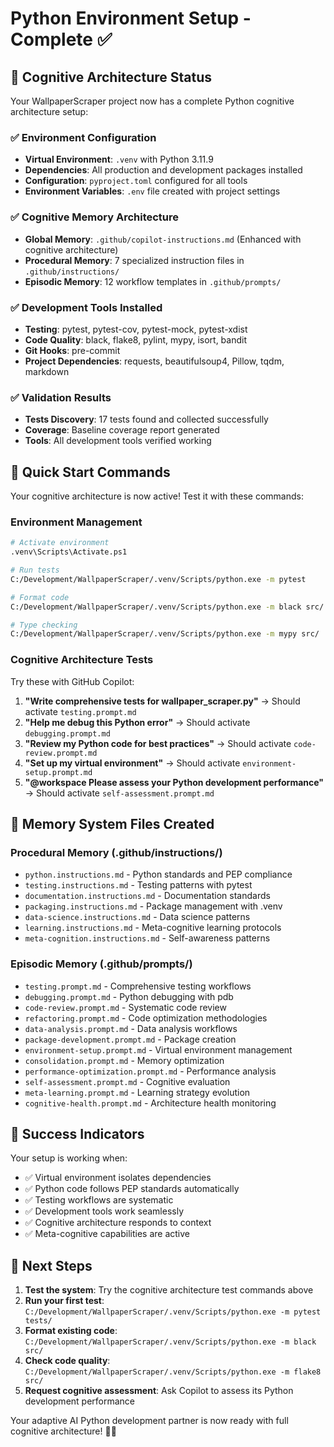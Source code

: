 # Python Environment Setup - Complete ✅

## 🎯 Cognitive Architecture Status

Your WallpaperScraper project now has a complete Python cognitive architecture setup:

### ✅ Environment Configuration
- **Virtual Environment**: `.venv` with Python 3.11.9
- **Dependencies**: All production and development packages installed
- **Configuration**: `pyproject.toml` configured for all tools
- **Environment Variables**: `.env` file created with project settings

### ✅ Cognitive Memory Architecture
- **Global Memory**: `.github/copilot-instructions.md` (Enhanced with cognitive architecture)
- **Procedural Memory**: 7 specialized instruction files in `.github/instructions/`
- **Episodic Memory**: 12 workflow templates in `.github/prompts/`

### ✅ Development Tools Installed
- **Testing**: pytest, pytest-cov, pytest-mock, pytest-xdist
- **Code Quality**: black, flake8, pylint, mypy, isort, bandit
- **Git Hooks**: pre-commit
- **Project Dependencies**: requests, beautifulsoup4, Pillow, tqdm, markdown

### ✅ Validation Results
- **Tests Discovery**: 17 tests found and collected successfully
- **Coverage**: Baseline coverage report generated
- **Tools**: All development tools verified working

## 🚀 Quick Start Commands

Your cognitive architecture is now active! Test it with these commands:

### Environment Management
```bash
# Activate environment
.venv\Scripts\Activate.ps1

# Run tests
C:/Development/WallpaperScraper/.venv/Scripts/python.exe -m pytest

# Format code
C:/Development/WallpaperScraper/.venv/Scripts/python.exe -m black src/

# Type checking
C:/Development/WallpaperScraper/.venv/Scripts/python.exe -m mypy src/
```

### Cognitive Architecture Tests
Try these with GitHub Copilot:

1. **"Write comprehensive tests for wallpaper_scraper.py"** → Should activate `testing.prompt.md`
2. **"Help me debug this Python error"** → Should activate `debugging.prompt.md`
3. **"Review my Python code for best practices"** → Should activate `code-review.prompt.md`
4. **"Set up my virtual environment"** → Should activate `environment-setup.prompt.md`
5. **"@workspace Please assess your Python development performance"** → Should activate `self-assessment.prompt.md`

## 🧠 Memory System Files Created

### Procedural Memory (.github/instructions/)
- `python.instructions.md` - Python standards and PEP compliance
- `testing.instructions.md` - Testing patterns with pytest
- `documentation.instructions.md` - Documentation standards
- `packaging.instructions.md` - Package management with .venv
- `data-science.instructions.md` - Data science patterns
- `learning.instructions.md` - Meta-cognitive learning protocols
- `meta-cognition.instructions.md` - Self-awareness patterns

### Episodic Memory (.github/prompts/)
- `testing.prompt.md` - Comprehensive testing workflows
- `debugging.prompt.md` - Python debugging with pdb
- `code-review.prompt.md` - Systematic code review
- `refactoring.prompt.md` - Code optimization methodologies
- `data-analysis.prompt.md` - Data analysis workflows
- `package-development.prompt.md` - Package creation
- `environment-setup.prompt.md` - Virtual environment management
- `consolidation.prompt.md` - Memory optimization
- `performance-optimization.prompt.md` - Performance analysis
- `self-assessment.prompt.md` - Cognitive evaluation
- `meta-learning.prompt.md` - Learning strategy evolution
- `cognitive-health.prompt.md` - Architecture health monitoring

## 🎯 Success Indicators

Your setup is working when:
- ✅ Virtual environment isolates dependencies
- ✅ Python code follows PEP standards automatically
- ✅ Testing workflows are systematic
- ✅ Development tools work seamlessly
- ✅ Cognitive architecture responds to context
- ✅ Meta-cognitive capabilities are active

## 🔄 Next Steps

1. **Test the system**: Try the cognitive architecture test commands above
2. **Run your first test**: `C:/Development/WallpaperScraper/.venv/Scripts/python.exe -m pytest tests/`
3. **Format existing code**: `C:/Development/WallpaperScraper/.venv/Scripts/python.exe -m black src/`
4. **Check code quality**: `C:/Development/WallpaperScraper/.venv/Scripts/python.exe -m flake8 src/`
5. **Request cognitive assessment**: Ask Copilot to assess its Python development performance

Your adaptive AI Python development partner is now ready with full cognitive architecture! 🧠✨

